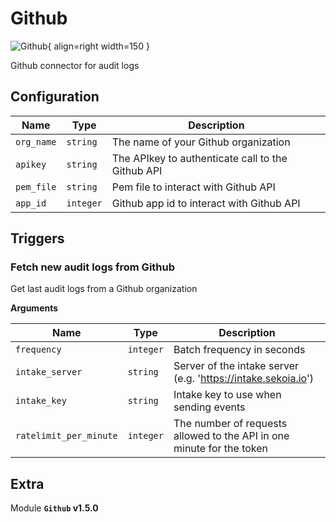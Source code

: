 # Github

![Github](/assets/playbooks/library/github.png){ align=right width=150 }

Github connector for audit logs

## Configuration

| Name      |  Type   |  Description  |
| --------- | ------- | --------------------------- |
| `org_name` | `string` | The name of your Github organization |
| `apikey` | `string` | The APIkey to authenticate call to the Github API |
| `pem_file` | `string` | Pem file to interact with Github API |
| `app_id` | `integer` | Github app id to interact with Github API |

## Triggers

### Fetch new audit logs from Github

Get last audit logs from a Github organization

**Arguments**

| Name      |  Type   |  Description  |
| --------- | ------- | --------------------------- |
| `frequency` | `integer` | Batch frequency in seconds |
| `intake_server` | `string` | Server of the intake server (e.g. 'https://intake.sekoia.io') |
| `intake_key` | `string` | Intake key to use when sending events |
| `ratelimit_per_minute` | `integer` | The number of requests allowed to the API in one minute for the token |


## Extra

Module **`Github` v1.5.0**
